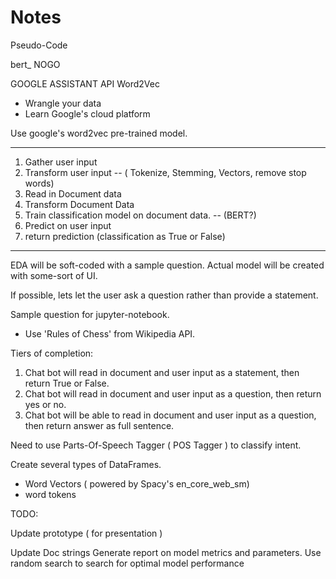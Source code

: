 # Notes

Pseudo-Code

bert_ NOGO

GOOGLE ASSISTANT API
Word2Vec
- Wrangle your data
- Learn Google's cloud platform


Use google's word2vec pre-trained model.

_____________________________________________________
1. Gather user input
2. Transform user input -- ( Tokenize, Stemming, Vectors, remove stop words)
4. Read in Document data
5. Transform Document Data
6. Train classification model on document data. -- (BERT?)
7. Predict on user input
8. return prediction (classification as True or False)
_____________________________________________________

EDA will be soft-coded with a sample question. Actual model will be created with some-sort of UI.

If possible, lets let the user ask a question rather than provide a statement.

Sample question for jupyter-notebook.
- Use 'Rules of Chess' from Wikipedia API.

Tiers of completion:
1. Chat bot will read in document and user input as a statement, then return True or False.
2. Chat bot will read in document and user input as a question, then return yes or no.
3. Chat bot will be able to read in document and user input as a question, then return answer as full sentence.

Need to use Parts-Of-Speech Tagger ( POS Tagger ) to classify intent.

Create several types of DataFrames.
- Word Vectors ( powered by Spacy's en_core_web_sm)
- word tokens

TODO:
<!-- - Remove stop-words and punctuation from data. -->
<!-- - Gather and create several dataframes -->
<!-- - Create flow chart and sudo-code project plan. -->
<!-- - Create prototype of chatbot in terminal -->
<!-- - Add larger weights to larger grams in the calculate_query function -->
<!-- - ***Find a way for more relevant words to be worth more weight in the score. ( Maybe a gradient boosting technique ( canceled, the weights for larger ngrams should be sufficient) -->
<!-- - Add create corpus function to process article in library. -->
<!-- Use the word2vec vectors in the calculation to find synonyms.
- Use the code in Gensim.py to do this. -->
Update prototype ( for presentation )
<!-- Create a validation data set for metrics. -->
<!-- - Use this data to create a confusion matrix for measuring model performance. -->
<!-- - generate model output for later recall -->
Update Doc strings
Generate report on model metrics and parameters.
Use random search to search for optimal model performance 
